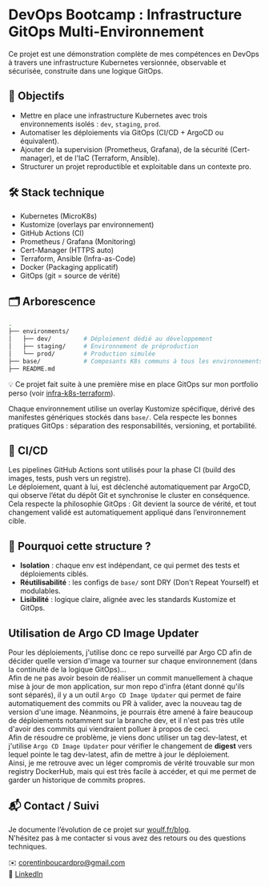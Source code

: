 # DevOps Bootcamp : Infrastructure GitOps Multi-Environnement

Ce projet est une démonstration complète de mes compétences en DevOps à travers une infrastructure Kubernetes versionnée, observable et sécurisée, construite dans une logique GitOps.

## 🎯 Objectifs

- Mettre en place une infrastructure Kubernetes avec trois environnements isolés : `dev`, `staging`, `prod`.
- Automatiser les déploiements via GitOps (CI/CD + ArgoCD ou équivalent).
- Ajouter de la supervision (Prometheus, Grafana), de la sécurité (Cert-manager), et de l'IaC (Terraform, Ansible).
- Structurer un projet reproductible et exploitable dans un contexte pro.

## 🛠️ Stack technique

- Kubernetes (MicroK8s)
- Kustomize (overlays par environnement)
- GitHub Actions (CI)
- Prometheus / Grafana (Monitoring)
- Cert-Manager (HTTPS auto)
- Terraform, Ansible (Infra-as-Code)
- Docker (Packaging applicatif)
- GitOps (git = source de vérité)

## 🗂️ Arborescence

```bash
.
├── environments/
│   ├── dev/         # Déploiement dédié au développement
│   ├── staging/     # Environnement de préproduction
│   └── prod/        # Production simulée
├── base/            # Composants K8s communs à tous les environnements
├── README.md
```

💡 Ce projet fait suite à une première mise en place GitOps sur mon portfolio perso (voir [infra-k8s-terraform](https://github.com/Wooulf/infra-k8s-terraform)).


Chaque environnement utilise un overlay Kustomize spécifique, dérivé des manifestes génériques stockés dans `base/`. Cela respecte les bonnes pratiques GitOps : séparation des responsabilités, versioning, et portabilité.

## 🔄 CI/CD

Les pipelines GitHub Actions sont utilisés pour la phase CI (build des images, tests, push vers un registre).  
Le déploiement, quant à lui, est déclenché automatiquement par ArgoCD, qui observe l’état du dépôt Git et synchronise le cluster en conséquence.  
Cela respecte la philosophie GitOps : Git devient la source de vérité, et tout changement validé est automatiquement appliqué dans l’environnement cible.

## 📌 Pourquoi cette structure ?

- **Isolation** : chaque env est indépendant, ce qui permet des tests et déploiements ciblés.
- **Réutilisabilité** : les configs de `base/` sont DRY (Don't Repeat Yourself) et modulables.
- **Lisibilité** : logique claire, alignée avec les standards Kustomize et GitOps.

## Utilisation de **Argo CD Image Updater**

Pour les déploiements, j'utilise donc ce repo surveillé par Argo CD afin de décider quelle version d'image va tourner sur chaque environnement (dans la continuité de la logique GitOps)...  
Afin de ne pas avoir besoin de réaliser un commit manuellement à chaque mise à jour de mon application, sur mon repo d'infra (étant donné qu'ils sont séparés), il y a un outil `Argo CD Image Updater` qui permet de faire automatiquement des commits ou PR à valider, avec la nouveau tag de version d'une image.
Néanmoins, je pourrais être amené à faire beaucoup de déploiements notamment sur la branche dev, et il n'est pas très utile d'avoir des commits qui viendraient polluer à propos de ceci.  
Afin de résoudre ce problème, je viens donc utiliser un tag dev-latest, et j'utilise `Argo CD Image Updater` pour vérifier le changement de **digest** vers lequel pointe le tag dev-latest, afin de mettre à jour le déploiement.  
Ainsi, je me retrouve avec un léger compromis de vérité trouvable sur mon registry DockerHub, mais qui est très facile à accéder, et qui me permet de garder un historique de commits propres. 

## 📬 Contact / Suivi

Je documente l’évolution de ce projet sur [woulf.fr/blog](https://woulf.fr/blog).  
N'hésitez pas à me contacter si vous avez des retours ou des questions techniques.

✉️ corentinboucardpro@gmail.com  
🔗 [LinkedIn](https://linkedin.com/in/corentinboucard)
